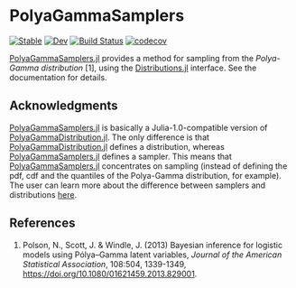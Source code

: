 # PolyaGammaSamplers

[![Stable](https://img.shields.io/badge/docs-stable-blue.svg)](https://igutierrezm.github.io/PolyaGammaSamplers.jl/stable)
[![Dev](https://img.shields.io/badge/docs-dev-blue.svg)](https://igutierrezm.github.io/PolyaGammaSamplers.jl/dev)
[![Build Status](https://github.com/igutierrezm/PolyaGammaSamplers.jl/workflows/CI/badge.svg)](https://github.com/igutierrezm/PolyaGammaSamplers.jl/actions)
[![codecov](https://codecov.io/gh/igutierrezm/PolyaGammaSamplers.jl/branch/master/graph/badge.svg?token=yGyteQFqrS)](https://codecov.io/gh/igutierrezm/PolyaGammaSamplers.jl)

[PolyaGammaSamplers.jl](https://github.com/igutierrezm/PolyaGammaSamplers.jl) 
provides a method for sampling from the *Polya-Gamma distribution* [1], using 
the [Distributions.jl](https://github.com/JuliaStats/Distributions.jl) 
interface. See the documentation for details.

## Acknowledgments

[PolyaGammaSamplers.jl](https://github.com/igutierrezm/PolyaGammaSamplers.jl) 
is basically a Julia-1.0-compatible version of
[PolyaGammaDistribution.jl](https://github.com/currymj/PolyaGammaDistribution.jl). 
The only difference is that 
[PolyaGammaDistribution.jl](https://github.com/currymj/PolyaGammaDistribution.jl) 
defines a distribution, whereas 
[PolyaGammaSamplers.jl](https://github.com/igutierrezm/PolyaGammaSamplers.jl) 
defines a sampler. This means that 
[PolyaGammaSamplers.jl](https://github.com/igutierrezm/PolyaGammaSamplers.jl) 
concentrates on sampling (instead of defining the pdf, cdf and the quantiles 
of the Polya-Gamma distribution, for example). The user can learn more about 
the difference between samplers and distributions 
[here](https://juliastats.org/Distributions.jl/stable/types/).

## References

1. Polson, N., Scott, J. & Windle, J. (2013) Bayesian inference for logistic 
    models using Pólya–Gamma latent variables, *Journal of the American 
    Statistical Association*, 108:504, 1339-1349,
    <https://doi.org/10.1080/01621459.2013.829001>.
